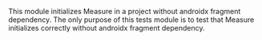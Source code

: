 This module initializes Measure in a project without androidx fragment dependency. The only purpose
of this tests module is to test that Measure initializes correctly without androidx fragment
dependency.

